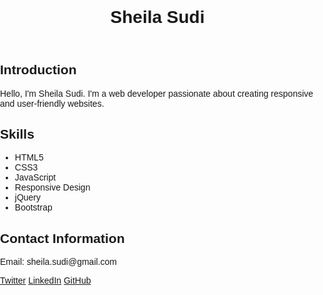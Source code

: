 <!DOCTYPE html>
<html lang="en">
<head>
<meta charset="UTF-8">
<meta name="viewport" content="width=device-width, initial-scale=1.0">
<title>My Portfolio</title>
<style>
  body {
    font-family: Arial, sans-serif;
    margin: 0;
    padding: 0;
  }
  
  /* Header styling */
  header {
    background-color: #410628;
    padding: 20px;
    color: #fff;
    text-align: center;
  }
  
  /* Introduction section */
  #introduction {
    background-color: #f2f2f2;
    padding: 30px;
    margin-top: 20px;
  }
  
  /* Skills section */
  #skills {
    padding: 30px;
    margin-top: 20px;
  }
  
  #skills ul {
    list-style-type: none;
    padding: 0;
  }
  
  #skills li {
    border: 1px solid #333;
    padding: 10px;
    margin-bottom: 10px;
  }
  
  /* Contact section */
  #contact {
    background-color: #333;
    padding: 30px;
    color: #fff;
    margin-top: 20px;
  }
  
  #contact a {
    color: #ffffff;
    text-decoration: none;
    margin-right: 20px;
  }
  
  /* Responsive design */
  @media only screen and (max-width: 600px) {
    #introduction, #skills, #contact {
      padding: 20px;
    }
  }
</style>
</head>
<body>

<!-- Header -->
<header>
  <h1>Sheila Sudi</h1>
</header>

<!-- Introduction section -->
<section id="introduction">
  <h2>Introduction</h2>
  <p>Hello, I'm Sheila Sudi. I'm a web developer passionate about creating responsive and user-friendly websites.</p>
</section>

<!-- Skills section -->
<section id="skills">
  <h2>Skills</h2>
  <ul>
    <li>HTML5</li>
    <li>CSS3</li>
    <li>JavaScript</li>
    <li>Responsive Design</li>
    <li>jQuery</li>
    <li>Bootstrap</li>
  </ul>
</section>

<!-- Contact section -->
<section id="contact">
  <h2>Contact Information</h2>
  <p>Email: sheila.sudi@gmail.com</p>
  <p>
    <a href="#">Twitter</a>
    <a href="#">LinkedIn</a>
    <a href="#">GitHub</a>
  </p>
</section>

</body>
</html>

